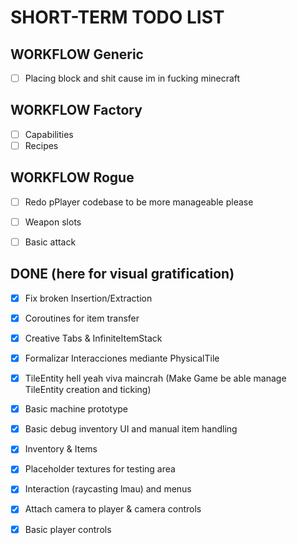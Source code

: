 # SHORT-TERM TODO LIST

## WORKFLOW Generic
- [ ] Placing block and shit cause im in fucking minecraft

## WORKFLOW Factory
- [ ] Capabilities
- [ ] Recipes 

## WORKFLOW Rogue
- [ ] Redo pPlayer codebase to be more manageable please
- [ ] Weapon slots
- [ ] Basic attack


## DONE (here for visual gratification)
- [x] Fix broken Insertion/Extraction
- [x] Coroutines for item transfer
- [x] Creative Tabs & InfiniteItemStack
- [x] Formalizar Interacciones mediante PhysicalTile 
- [x] TileEntity hell yeah viva maincrah (Make Game be able manage TileEntity creation and ticking)
- [x] Basic machine prototype
- [x] Basic debug inventory UI and manual item handling 
- [x] Inventory & Items
- [x] Placeholder textures for testing area 
- [x] Interaction (raycasting lmau) and menus
- [x] Attach camera to player & camera controls
- [x] Basic player controls

